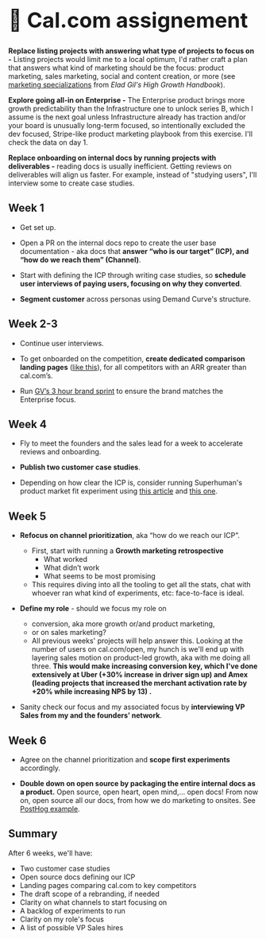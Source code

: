 <h1 style="font-size:300%;"> 📅 Cal.com assignement</h1>

**Replace listing projects with answering what type of projects to focus on -** Listing projects would limit me to a local optimum, I'd rather craft a plan that answers what kind of marketing should be the focus: product marketing, sales marketing, social and content creation, or more (see [marketing specializations](https://github.com/openmarketing/calcom/blob/main/marketing-types) from _Elad Gil's High Growth Handbook_).

**Explore going all-in on Enterprise -** The Enterprise product brings more growth predictability than the Infrastructure one to unlock series B, which I assume is the next goal unless Infrastructure already has traction and/or your board is unusually long-term focused, so intentionally excluded the dev focused, Stripe-like product marketing playbook from this exercise. I'll check the data on day 1.

**Replace onboarding on internal docs by running projects with deliverables -** reading docs is usually inefficient. Getting reviews on deliverables will align us faster. For example, instead of "studying users", I'll interview some to create case studies.

## Week 1

- Get set up.

- Open a PR on the internal docs repo to create the user base documentation - aka docs that **answer “who is our target” (ICP), and “how do we reach them” (Channel)**.

- Start with defining the ICP through writing case studies, so **schedule user interviews of paying users, focusing on why they converted**.
- **Segment customer** across personas using Demand Curve's structure.

## Week 2-3

- Continue user interviews.

- To get onboarded on the competition, **create dedicated comparison landing pages** ([like this](https://www.hubspot.com/comparisons/pipedrive-vs-hubspot)), for all competitors with an ARR greater than cal.com’s.

- Run [GV’s 3 hour brand sprint](https://library.gv.com/the-three-hour-brand-sprint-3ccabf4b768a) to ensure the brand matches the Enterprise focus.

## Week 4

- Fly to meet the founders and the sales lead for a week to accelerate reviews and onboarding.

- **Publish two customer case studies**.

- Depending on how clear the ICP is, consider running Superhuman's product market fit experiment using [this article](https://review.firstround.com/how-superhuman-built-an-engine-to-find-product-market-fit) and [this one](https://coda.io/@rahulvohra/superhuman-product-market-fit-engine).

## Week 5

- **Refocus on channel prioritization**, aka “how do we reach our ICP”.
  - First, start with running a **Growth marketing retrospective**
    - What worked
    - What didn’t work
    - What seems to be most promising 
  - This requires diving into all the tooling to get all the stats, chat with whoever ran what kind of experiments, etc: face-to-face is ideal.

- **Define my role** - should we focus my role on
  - conversion, aka more growth or/and product marketing,
  - or on sales marketing?
  - All previous weeks' projects will help answer this. Looking at the number of users on cal.com/open, my hunch is we'll end up with layering sales motion on product-led growth, aka with me doing all three. **This would make increasing conversion key, which I've done extensively at Uber (+30% increase in driver sign up) and Amex (leading projects that increased the merchant activation rate by +20% while increasing NPS by 13) .** 

- Sanity check our focus and my associated focus by **interviewing VP Sales from my and the founders’ network**. 

## Week 6

- Agree on the channel prioritization and **scope first experiments** accordingly.

- **Double down on open source by packaging the entire internal docs as a product.** Open source, open heart, open mind,... open docs! From now on, open source all our docs, from how we do marketing to onsites. See [PostHog example](https://posthog.com/handbook/growth/marketing).

## Summary
After 6 weeks, we'll have:
- Two customer case studies
- Open source docs defining our ICP
- Landing pages comparing cal.com to key competitors
- The draft scope of a rebranding, if needed
- Clarity on what channels to start focusing on
- A backlog of experiments to run
- Clarity on my role's focus
- A list of possible VP Sales hires
